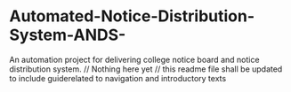 # Automated-Notice-Distribution-System-ANDS-
An automation project for delivering college notice board and notice distribution system.
// Nothing here yet 
// this readme file shall be updated to include guiderelated to navigation and introductory texts 
